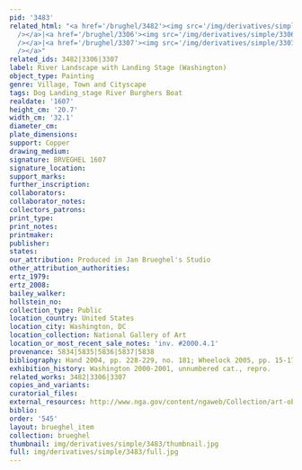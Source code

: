 ```yaml
---
pid: '3483'
related_html: "<a href='/brughel/3482'><img src='/img/derivatives/simple/3482/thumbnail.jpg'
  /></a>|<a href='/brughel/3306'><img src='/img/derivatives/simple/3306/thumbnail.jpg'
  /></a>|<a href='/brughel/3307'><img src='/img/derivatives/simple/3307/thumbnail.jpg'
  /></a>"
related_ids: 3482|3306|3307
label: River Landscape with Landing Stage (Washington)
object_type: Painting
genre: Village, Town and Cityscape
tags: Dog Landing_stage River Burghers Boat
realdate: '1607'
height_cm: '20.7'
width_cm: '32.1'
diameter_cm: 
plate_dimensions: 
support: Copper
drawing_medium: 
signature: BRVEGHEL 1607
signature_location: 
support_marks: 
further_inscription: 
collaborators: 
collaborator_notes: 
collectors_patrons: 
print_type: 
print_notes: 
printmaker: 
publisher: 
states: 
our_attribution: Produced in Jan Brueghel's Studio
other_attribution_authorities: 
ertz_1979: 
ertz_2008: 
bailey_walker: 
hollstein_no: 
collection_type: Public
location_country: United States
location_city: Washington, DC
location_collection: National Gallery of Art
location_or_most_recent_sale_notes: 'inv. #2000.4.1'
provenance: 5834|5835|5836|5837|5838
bibliography: Hand 2004, pp. 228-229, no. 181; Wheelock 2005, pp. 15-17
exhibition_history: Washington 2000-2001, unnumbered cat., repro.
related_works: 3482|3306|3307
copies_and_variants: 
curatorial_files: 
external_resources: http://www.nga.gov/content/ngaweb/Collection/art-object-page.111124.html
biblio: 
order: '545'
layout: brueghel_item
collection: brueghel
thumbnail: img/derivatives/simple/3483/thumbnail.jpg
full: img/derivatives/simple/3483/full.jpg
---
```

